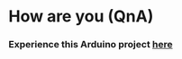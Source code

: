 # How are you (QnA)

### Experience this Arduino project [here](https://wokwi.com/projects/407278569002251265)
